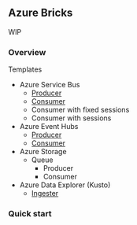 ## Azure Bricks

WIP

### Overview

Templates

- Azure Service Bus
    - [Producer](azure/servicebus/producer/readme.md)
    - [Consumer](azure/servicebus/consumer/readme.md)
    - Consumer with fixed sessions
    - Consumer with sessions
- Azure Event Hubs
    - [Producer](azure/eventhubs/producer/readme.md)
    - [Consumer](azure/eventhubs/consumer/readme.md)
- Azure Storage
    - Queue
        - Producer
        - Consumer
- Azure Data Explorer (Kusto)
    - [Ingester](azure/dataexplorer/ingester/readme.md)

### Quick start

